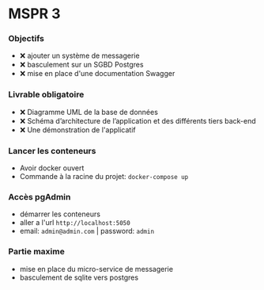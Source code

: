 # MSPR 3

### Objectifs
- ❌ ajouter un système de messagerie
- ❌ basculement sur un SGBD Postgres
- ❌ mise en place d'une documentation Swagger

### Livrable obligatoire
- ❌ Diagramme UML de la base de données
- ❌ Schéma d’architecture de l’application et des différents tiers back-end
- ❌ Une démonstration de l'applicatif

### Lancer les conteneurs
- Avoir docker ouvert
- Commande à la racine du projet: `docker-compose up`

### Accès pgAdmin
- démarrer les conteneurs
- aller a l'url `http://localhost:5050`
- email: `admin@admin.com` | password: `admin`

### Partie maxime
- mise en place du micro-service de messagerie
- basculement de sqlite vers postgres


